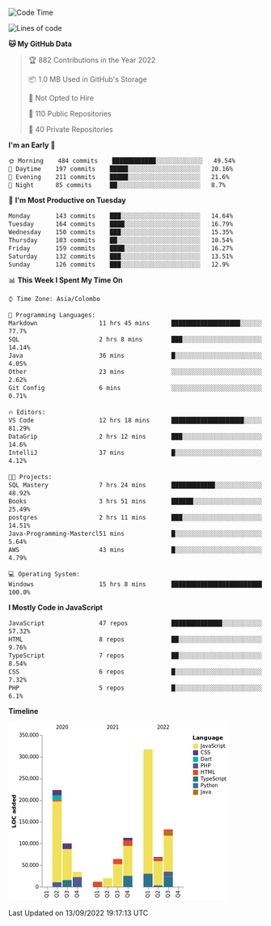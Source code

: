 
<!--START_SECTION:waka-->
![Code Time](http://img.shields.io/badge/Code%20Time-663%20hrs%2053%20mins-blue)

![Lines of code](https://img.shields.io/badge/From%20Hello%20World%20I%27ve%20Written-1%20Million%20lines%20of%20code-blue)

**🐱 My GitHub Data** 

> 🏆 882 Contributions in the Year 2022
 > 
> 📦 1.0 MB Used in GitHub's Storage 
 > 
> 🚫 Not Opted to Hire
 > 
> 📜 110 Public Repositories 
 > 
> 🔑 40 Private Repositories  
 > 
**I'm an Early 🐤** 

```text
🌞 Morning    484 commits    ████████████░░░░░░░░░░░░░   49.54% 
🌆 Daytime    197 commits    █████░░░░░░░░░░░░░░░░░░░░   20.16% 
🌃 Evening    211 commits    █████░░░░░░░░░░░░░░░░░░░░   21.6% 
🌙 Night      85 commits     ██░░░░░░░░░░░░░░░░░░░░░░░   8.7%

```
📅 **I'm Most Productive on Tuesday** 

```text
Monday       143 commits    ███░░░░░░░░░░░░░░░░░░░░░░   14.64% 
Tuesday      164 commits    ████░░░░░░░░░░░░░░░░░░░░░   16.79% 
Wednesday    150 commits    ███░░░░░░░░░░░░░░░░░░░░░░   15.35% 
Thursday     103 commits    ██░░░░░░░░░░░░░░░░░░░░░░░   10.54% 
Friday       159 commits    ████░░░░░░░░░░░░░░░░░░░░░   16.27% 
Saturday     132 commits    ███░░░░░░░░░░░░░░░░░░░░░░   13.51% 
Sunday       126 commits    ███░░░░░░░░░░░░░░░░░░░░░░   12.9%

```


📊 **This Week I Spent My Time On** 

```text
⌚︎ Time Zone: Asia/Colombo

💬 Programming Languages: 
Markdown                 11 hrs 45 mins      ███████████████████░░░░░░   77.7% 
SQL                      2 hrs 8 mins        ███░░░░░░░░░░░░░░░░░░░░░░   14.14% 
Java                     36 mins             █░░░░░░░░░░░░░░░░░░░░░░░░   4.05% 
Other                    23 mins             ░░░░░░░░░░░░░░░░░░░░░░░░░   2.62% 
Git Config               6 mins              ░░░░░░░░░░░░░░░░░░░░░░░░░   0.71%

🔥 Editors: 
VS Code                  12 hrs 18 mins      ████████████████████░░░░░   81.29% 
DataGrip                 2 hrs 12 mins       ███░░░░░░░░░░░░░░░░░░░░░░   14.6% 
IntelliJ                 37 mins             █░░░░░░░░░░░░░░░░░░░░░░░░   4.12%

🐱‍💻 Projects: 
SQL Mastery              7 hrs 24 mins       ████████████░░░░░░░░░░░░░   48.92% 
Books                    3 hrs 51 mins       ██████░░░░░░░░░░░░░░░░░░░   25.49% 
postgres                 2 hrs 11 mins       ███░░░░░░░░░░░░░░░░░░░░░░   14.51% 
Java-Programming-Mastercl51 mins             █░░░░░░░░░░░░░░░░░░░░░░░░   5.64% 
AWS                      43 mins             █░░░░░░░░░░░░░░░░░░░░░░░░   4.79%

💻 Operating System: 
Windows                  15 hrs 8 mins       █████████████████████████   100.0%

```

**I Mostly Code in JavaScript** 

```text
JavaScript               47 repos            ██████████████░░░░░░░░░░░   57.32% 
HTML                     8 repos             ██░░░░░░░░░░░░░░░░░░░░░░░   9.76% 
TypeScript               7 repos             ██░░░░░░░░░░░░░░░░░░░░░░░   8.54% 
CSS                      6 repos             █░░░░░░░░░░░░░░░░░░░░░░░░   7.32% 
PHP                      5 repos             █░░░░░░░░░░░░░░░░░░░░░░░░   6.1%

```


**Timeline**

![Chart not found](https://raw.githubusercontent.com/ccweerasinghe1994/ccweerasinghe1994/master/charts/bar_graph.png) 


 Last Updated on 13/09/2022 19:17:13 UTC
<!--END_SECTION:waka-->
